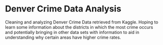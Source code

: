 # Denver Crime Data Analysis 
Cleaning and analyzing Denver Crime Data retrieved from Kaggle. Hoping to learn some information about the districts in which the most crime occurs and potentially bringing in other data sets with information to aid in understanding why certain areas have higher crime rates.
